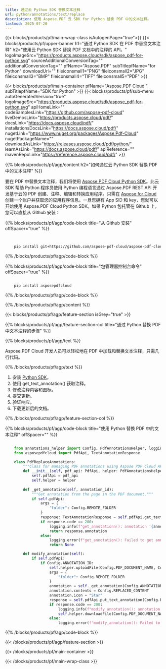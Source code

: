 ```yaml
---
title: 通过云 Python SDK 替换文本注释
url: python/annotations/text/replace
description: 使用 Aspose.PDF 云 SDK for Python 替换 PDF 中的文本注释。
lastmod: 2025-07-20
---
```


{{< blocks/products/pf/main-wrap-class isAutogenPage="true">}}
{{< blocks/products/pf/upper-banner h1="通过 Python SDK 在 PDF 中替换文本注释" h2="使用云 Python SDK 替换 PDF 文档中的注释的 API。" logoImageSrc="https://products.aspose.cloud/sdk/aspose_pdf-for-python.svg" sourceAdditionalConversionTag="" additionalConversionTag="" pfName="Aspose.PDF" subTitlepfName="for Python" downloadUrl="" fileiconsmall1="PNG" fileiconsmall2="JPG" fileiconsmall3="BMP" fileiconsmall4="TIFF" fileiconsmall5="PDF" >}}

{{< blocks/products/pf/main-container pfName="Aspose.PDF Cloud " subTitlepfName="SDK for Python" >}}
{{< blocks/products/pf/sub-menu autoGeneratedVersion="true" logoImageSrc="https://products.aspose.cloud/sdk/aspose_pdf-for-python.svg" apiHomeLink="" codeSamplesLink="https://github.com/aspose-pdf-cloud" liveDemosLink="https://products.aspose.cloud/pdf/" docsLink="https://docs.aspose.cloud/pdf/" installationsDocsLink="https://docs.aspose.cloud/pdf/" nugetLink="https://www.nuget.org/packages/Aspose.Pdf-Cloud" nugetPackageName="" downloadAsLink="https://releases.aspose.cloud/pdf/python/" learnAsLink="https://docs.aspose.cloud/pdf/" apiReference="" mavenRepoLink="https://reference.aspose.cloud/pdf/" >}}

{{% blocks/products/pf/agp/content h2="如何通过云 Python SDK 替换 PDF 中的文本注释" %}}

要在 PDF 中替换文本注释，我们将使用
[Aspose.PDF Cloud Python SDK](https://products.aspose.cloud/pdf/python/)。此云 SDK 帮助 Python 程序员使用 Python 编程语言通过 Aspose.PDF REST API 开发基于云的 PDF 创建、注释、编辑和转换应用程序。只需在 [Aspose for Cloud](https://dashboard.aspose.cloud/#/apps) 创建一个账户并获取您的应用程序信息。一旦您拥有 App SID 和 key，您就可以开始使用 Aspose.PDF Cloud Python SDK。如果 Python 包托管在 Github 上，您可以直接从 Github 安装：

{{% blocks/products/pf/agp/code-block title="从 Github 安装" offSpacer="true" %}}

```bash

     
    pip install git+https://github.com/aspose-pdf-cloud/aspose-pdf-cloud-python.git


```

{{% /blocks/products/pf/agp/code-block %}}

{{% blocks/products/pf/agp/code-block title="包管理器控制台命令" offSpacer="true" %}}

```bash
     
    pip install asposepdfcloud

```

{{% /blocks/products/pf/agp/code-block %}}

{{% /blocks/products/pf/agp/content %}}

{{< blocks/products/pf/agp/feature-section isGrey="true" >}}

{{% blocks/products/pf/agp/feature-section-col title="通过 Python 替换 PDF 中文本注释的步骤" %}}

{{% blocks/products/pf/agp/text %}}

Aspose.PDF Cloud 开发人员可以轻松地在 PDF 中加载和替换文本注释，只需几行代码。

{{% /blocks/products/pf/agp/text %}}

1. 安装 [Python SDK](https://pypi.org/project/asposepdfcloud/)。
1. 使用 get_text_annotation() 获取注释。
1. 修改注释内容和图标。
1. 提交更新。
1. 验证响应。
1. 下载更新后的文档。

{{% /blocks/products/pf/agp/feature-section-col %}}

{{% blocks/products/pf/agp/code-block title="使用 Python 替换 PDF 中的文本注释" offSpacer="" %}}

```python

    from annotations_helper import Config, PdfAnnotationsHelper, logging
    from asposepdfcloud import PdfApi, TextAnnotationResponse

    class PdfReplaceAnnotations:
        """Class for managing PDF annotations using Aspose PDF Cloud API."""
        def __init__(self, pdf_api: PdfApi, helper: PdfAnnotationsHelper):
            self.pdfApi = pdf_api
            self.helper = helper
            
        def _get_annotation(self, annotation_id):
            """Get annotation from the page in the PDF document."""
            if self.pdfApi:
                args = {
                    "folder": Config.REMOTE_FOLDER
                }
                response: TextAnnotationResponse = self.pdfApi.get_text_annotation(Config.PDF_DOCUMENT_NAME, annotation_id, **args)
                if response.code == 200:
                    logging.info(f"get_annotationn(): annotation '{annotation_id}' successfully found '{response.annotation.contents}' in the document '{Config.PDF_DOCUMENT_NAME}'.")
                    return response.annotation
                else:
                    logging.error(f"get_annotation(): Failed to get annotation in the document. Response code: {response.code}")
                    return None

        def modify_annotation(self):
            if self.pdfApi:
                if Config.ANNOTATION_ID:
                    self.helper.uploadFile(Config.PDF_DOCUMENT_NAME, Config.LOCAL_FOLDER, Config.REMOTE_FOLDER)
                    args = {
                        "folder": Config.REMOTE_FOLDER
                    }
                    annotation = self._get_annotation(Config.ANNOTATION_ID)
                    annotation.contents = Config.REPLACED_CONTENT
                    annotation.icon = "Star"
                    response = self.pdfApi.put_text_annotation(Config.PDF_DOCUMENT_NAME, Config.ANNOTATION_ID, annotation, **args)
                    if response.code == 200:
                        logging.info(f"modify_annotation(): annotation '{annotation.id}' successfully modified in the document '{Config.PDF_DOCUMENT_NAME}'.")
                        self.helper.downloadFile(Config.PDF_DOCUMENT_NAME, Config.LOCAL_RESULT_DOCUMENT_NAME, Config.LOCAL_FOLDER, Config.REMOTE_FOLDER, "replaced_annotatiom_")
                    else:
                        logging.error(f"modify_annotation(): Failed to modify annotation in the document. Response code: {response.code}")
```

{{% /blocks/products/pf/agp/code-block %}}

{{< /blocks/products/pf/agp/feature-section >}}

{{< /blocks/products/pf/main-container >}}

{{< /blocks/products/pf/main-wrap-class >}}
